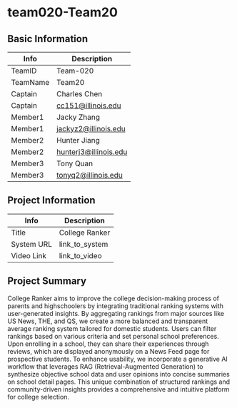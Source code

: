 # team020-Team20

## Basic Information

|   Info      |        Description     |
| ----------- | ---------------------- |
| TeamID      |        Team-020        |
| TeamName    |        Team20          |
| Captain     |      Charles Chen      |
| Captain     |    cc151@illinois.edu  |
| Member1     |       Jacky Zhang      |
| Member1     | jackyz2@illinois.edu  |
| Member2     |     Hunter Jiang      |
| Member2     |   hunterj3@illinois.edu  |
| Member3     |      Tony Quan     |
| Member3     |  tonyq2@illinois.edu  |

## Project Information

|   Info      |        Description     |
| ----------- | ---------------------- |
|  Title      |       College Ranker     |
| System URL  |      link_to_system    |
| Video Link  |      link_to_video     |

## Project Summary

College Ranker aims to improve the college decision-making process of parents and highschoolers by integrating traditional ranking systems with user-generated insights. By aggregating rankings from major sources like US News, THE, and QS, we create a more balanced and transparent average ranking system tailored for domestic students. Users can filter rankings based on various criteria and set personal school preferences. Upon enrolling in a school, they can share their experiences through reviews, which are displayed anonymously on a News Feed page for prospective students. To enhance usability, we incorporate a generative AI workflow that leverages RAG (Retrieval-Augmented Generation) to synthesize objective school data and user opinions into concise summaries on school detail pages. This unique combination of structured rankings and community-driven insights provides a comprehensive and intuitive platform for college selection.

